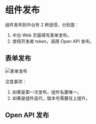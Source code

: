 # 组件发布
组件发布到中台有 2 种途径，分别是：

1. 中台 Web 页面填写表单发布。
2. 使用开发者 token，调用 Open API 发布。

## 表单发布
![表单发布](/docs/image/publish1.png)

注意事项：
1. 如果是第一次发布，组件名要唯一。
2. 如果是组件迭代，版本号需要往上提升。

## Open API 发布

